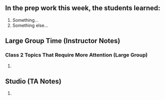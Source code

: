 ## In the prep work this week, the students learned:
1. Something...
1. Something else...

## Large Group Time (Instructor Notes)

### Class 2 Topics That Require More Attention (Large Group)
1.

## Studio (TA Notes)
1. 